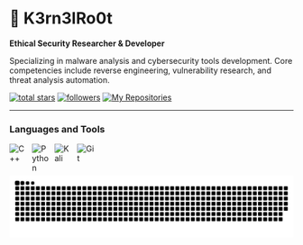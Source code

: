 # 👾 K3rn3lRo0t

**Ethical Security Researcher & Developer**

Specializing in malware analysis and cybersecurity tools development. Core competencies include reverse engineering, vulnerability research, and threat analysis automation.

<p>
  <a href="https://github.com/K3rn3lRo0t?tab=repositories&sort=stargazers">
    <img alt="total stars" title="Total stars on GitHub" src="https://custom-icon-badges.demolab.com/github/stars/K3rn3lRo0t?color=55960c&style=for-the-badge&labelColor=488207&logo=star"/></a>
  <a href="https://github.com/K3rn3lRo0t?tab=followers">
    <img alt="followers" title="Follow me on Github" src="https://custom-icon-badges.demolab.com/github/followers/K3rn3lRo0t?color=236ad3&labelColor=1155ba&style=for-the-badge&logo=person-add&label=Follow&logoColor=white"/></a>
  <a href="https://github.com/K3rn3lRo0t?tab=repositories&sort=count">
    <img src="https://custom-icon-badges.demolab.com/badge/-My%20Repos-blue?style=for-the-badge&logoColor=white&logo=repo" alt="My Repositories"></a>
</p>

---

### Languages and Tools

<img align="left" alt="C++" width="30px" style="padding-right:10px;" src="https://cdn.jsdelivr.net/gh/devicons/devicon@latest/icons/cplusplus/cplusplus-original.svg"/>
<img align="left" alt="Python" width="30px" style="padding-right:10px;" src="https://cdn.jsdelivr.net/gh/devicons/devicon@latest/icons/python/python-original.svg"/>
<img align="left" alt="Kali" width="30px" style="padding-right:10px;" src="https://cdn.jsdelivr.net/gh/devicons/devicon@latest/icons/kalilinux/kalilinux-original.svg"/>
<img align="left" alt="Git" width="30px" style="padding-right:10px;" src="https://cdn.jsdelivr.net/gh/devicons/devicon@latest/icons/git/git-original.svg"/>
<br />

#

![snake gif](https://github.com/K3rn3lRo0t/K3rn3lRo0t/blob/output/github-snake-dark.svg)
